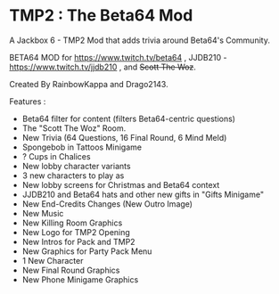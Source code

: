 # TMP2 : The Beta64 Mod
A Jackbox 6 - TMP2 Mod that adds trivia around Beta64's Community.

BETA64 MOD for https://www.twitch.tv/beta64 , JJDB210 - https://www.twitch.tv/jjdb210 , and ~~Scott The Woz~~.

Created By RainbowKappa and Drago2143.

Features :
- Beta64 filter for content (filters Beta64-centric questions)
- The "Scott The Woz" Room.
- New Trivia (64 Questions, 16 Final Round, 6 Mind Meld)
- Spongebob in Tattoos Minigame
- ? Cups in Chalices
- New lobby character variants 
- 3 new characters to play as
- New lobby screens for Christmas and Beta64 context
- JJDB210 and Beta64 hats and other new gifts in "Gifts Minigame"
- New End-Credits Changes (New Outro Image)
- New Music
- New Killing Room Graphics
- New Logo for TMP2 Opening
- New Intros for Pack and TMP2
- New Graphics for Party Pack Menu
- 1 New Character
- New Final Round Graphics
- New Phone Minigame Graphics
